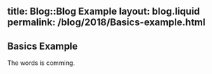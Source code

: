 title:  Blog::Blog Example
layout: blog.liquid
permalink: /blog/2018/Basics-example.html
---

## Basics Example

The words is comming.
